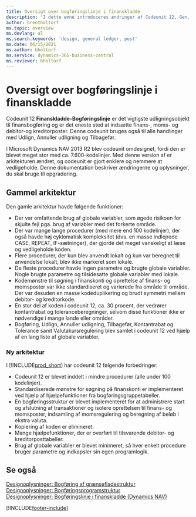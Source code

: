 ```yaml
---
title: Oversigt over bogføringslinje i finanskladde
description: 'I dette emne introduceres ændringer af Codeunit 12, Gen. Kladdelinje, og her kan du kun indsætte finans-, moms-og debitor-og kreditorposter.'
author: brentholtorf
ms.topic: overview
ms.devlang: al
ms.search.keywords: 'design, general ledger, post'
ms.date: 06/15/2021
ms.author: bholtorf
ms.service: dynamics-365-business-central
ms.reviewer: bholtorf
---
```

# <a name="general-journal-post-line-overview"></a>Oversigt over bogføringslinje i finanskladde

Codeunit 12 **Finanskladde-Bogføringslinje** er det vigtigste udligningsobjekt til finansbogføring og er det eneste sted at indsætte finans-, moms- og debitor-og kreditorposter. Denne codeunit bruges også til alle handlinger med Udlign, Annuller udligning og Tilbagefør.  
  
I Microsoft Dynamics NAV 2013 R2 blev codeunit omdesignet, fordi den er blevet meget stor med ca. 7.600-kodelinjer. Med denne version af er arkitekturen ændret, og codeunit er gjort enklere og nemmere at vedligeholde. Denne dokumentation beskriver ændringerne og oplysninger, du skal bruge til opgradering.  
  
## <a name="old-architecture"></a>Gammel arkitektur
Den gamle arkitektur havde følgende funktioner:  
  
* Der var omfattende brug af globale variabler, som øgede risikoen for skjulte fejl pga. brug af variabler med det forkerte område.  
* Der var mange lange procedurer (med mere end 100 kodelinjer), der også havde høj cyklomatisk kompleksitet (dvs. en masse indlejrede CASE, REPEAT, IF-sætninger), der gjorde det meget vanskeligt at læse og vedligeholde koden.  
* Flere procedurer, der kun blev anvendt lokalt og kun var beregnet til anvendelse lokalt, blev ikke markeret som lokale.  
* De fleste procedurer havde ingen parametre og brugte globale variabler. Nogle brugte parametre og tilsidesatte globale variabler med lokale.  
* Kodemønstre til søgning i finanskonti og oprettelse af finans- og momsposter var ikke standardiseret og varierede fra område til område. Der var desuden en masse kodeduplikering og brudt symmetri mellem debitor- og kreditorkode.  
* En stor del af koden i codeunit 12, ca. 30 procent, der vedrører kontantrabat og toleranceberegninger, selvom disse funktioner ikke er nødvendige i mange lande eller områder.  
* Bogføring, Udlign, Annuller udligning, Tilbagefør, Kontantrabat og Tolerance samt Valutakursregulering blev samlet i codeunit 12 ved hjælp af en lang liste af globale variabler.  
  
### <a name="new-architecture"></a>Ny arkitektur
I [!INCLUDE[prod_short](includes/prod_short.md)] har codeunit 12 følgende forbedringer:  
  
* Codeunit 12 er blevet inddelt i mindre procedurer (alle under 100 kodelinjer).  
* Standardiserede mønstre for søgning på finanskonti er implementeret ved hjælp af hjælpefunktioner fra bogføringsgruppetabeller.  
* En bogføringsstruktur er blevet implementeret for at administrere start og afslutning af transaktioner og isolere oprettelsen til finans- og momsposter, indsamling af momsregulering og beregning af beløb i ekstra valuta.  
* Kopiering af koden er elimineret.  
* Mange hjælpefunktioner, der er overført til tilsvarende debitor- og kreditorposttabeller.  
* Brug af globale variabler er blevet minimeret, så hver enkelt procedure bruger parametre og indkapsler sin egen programlogik.  
  
## <a name="see-also"></a>Se også

[Designoplysninger: Bogføring af grænsefladestruktur](design-details-posting-interface-structure.md)  
[Designoplysninger: Bogføringsprogramstruktur](design-details-posting-engine-structure.md)  
[Designoplysninger: Bogføringslinje i finanskladde (Dynamics NAV)](/dynamics-nav-app/design-details-general-journal-post-line)  


[!INCLUDE[footer-include](includes/footer-banner.md)]
